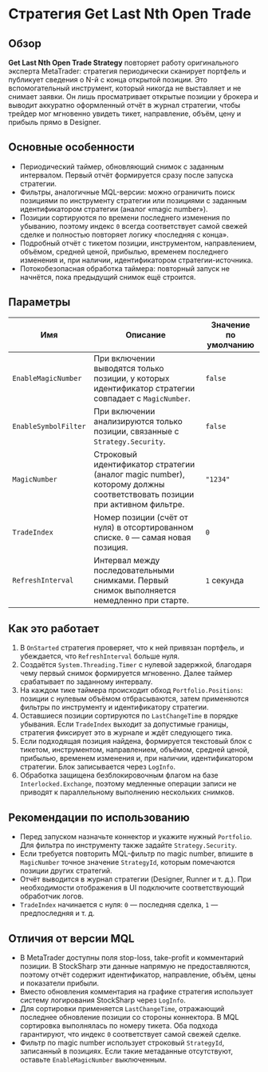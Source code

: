 # Стратегия Get Last Nth Open Trade

## Обзор
**Get Last Nth Open Trade Strategy** повторяет работу оригинального эксперта MetaTrader: стратегия периодически сканирует портфель и публикует сведения о N-й с конца открытой позиции. Это вспомогательный инструмент, который никогда не выставляет и не снимает заявки. Он лишь просматривает открытые позиции у брокера и выводит аккуратно оформленный отчёт в журнал стратегии, чтобы трейдер мог мгновенно увидеть тикет, направление, объём, цену и прибыль прямо в Designer.

## Основные особенности
- Периодический таймер, обновляющий снимок с заданным интервалом. Первый отчёт формируется сразу после запуска стратегии.
- Фильтры, аналогичные MQL-версии: можно ограничить поиск позициями по инструменту стратегии или позициями с заданным идентификатором стратегии (аналог «magic number»).
- Позиции сортируются по времени последнего изменения по убыванию, поэтому индекс `0` всегда соответствует самой свежей сделке и полностью повторяет логику «последняя с конца».
- Подробный отчёт с тикетом позиции, инструментом, направлением, объёмом, средней ценой, прибылью, временем последнего изменения и, при наличии, идентификатором стратегии-источника.
- Потокобезопасная обработка таймера: повторный запуск не начнётся, пока предыдущий снимок ещё строится.

## Параметры
| Имя | Описание | Значение по умолчанию |
| --- | --- | --- |
| `EnableMagicNumber` | При включении выводятся только позиции, у которых идентификатор стратегии совпадает с `MagicNumber`. | `false` |
| `EnableSymbolFilter` | При включении анализируются только позиции, связанные с `Strategy.Security`. | `false` |
| `MagicNumber` | Строковый идентификатор стратегии (аналог magic number), которому должны соответствовать позиции при активном фильтре. | `"1234"` |
| `TradeIndex` | Номер позиции (счёт от нуля) в отсортированном списке. `0` — самая новая позиция. | `0` |
| `RefreshInterval` | Интервал между последовательными снимками. Первый снимок выполняется немедленно при старте. | `1` секунда |

## Как это работает
1. В `OnStarted` стратегия проверяет, что к ней привязан портфель, и убеждается, что `RefreshInterval` больше нуля.
2. Создаётся `System.Threading.Timer` с нулевой задержкой, благодаря чему первый снимок формируется мгновенно. Далее таймер срабатывает по заданному интервалу.
3. На каждом тике таймера происходит обход `Portfolio.Positions`: позиции с нулевым объёмом отбрасываются, затем применяются фильтры по инструменту и идентификатору стратегии.
4. Оставшиеся позиции сортируются по `LastChangeTime` в порядке убывания. Если `TradeIndex` выходит за допустимые границы, стратегия фиксирует это в журнале и ждёт следующего тика.
5. Если подходящая позиция найдена, формируется текстовый блок с тикетом, инструментом, направлением, объёмом, средней ценой, прибылью, временем изменения и, при наличии, идентификатором стратегии. Блок записывается через `LogInfo`.
6. Обработка защищена безблокировочным флагом на базе `Interlocked.Exchange`, поэтому медленные операции записи не приводят к параллельному выполнению нескольких снимков.

## Рекомендации по использованию
- Перед запуском назначьте коннектор и укажите нужный `Portfolio`. Для фильтра по инструменту также задайте `Strategy.Security`.
- Если требуется повторить MQL-фильтр по magic number, впишите в `MagicNumber` точное значение `StrategyId`, которым помечаются позиции других стратегий.
- Отчёт выводится в журнал стратегии (Designer, Runner и т. д.). При необходимости отображения в UI подключите соответствующий обработчик логов.
- `TradeIndex` начинается с нуля: `0` — последняя сделка, `1` — предпоследняя и т. д.

## Отличия от версии MQL
- В MetaTrader доступны поля stop-loss, take-profit и комментарий позиции. В StockSharp эти данные напрямую не предоставляются, поэтому отчёт содержит идентификатор, направление, объём, цены и показатели прибыли.
- Вместо обновления комментария на графике стратегия использует систему логирования StockSharp через `LogInfo`.
- Для сортировки применяется `LastChangeTime`, отражающий последнее обновление позиции со стороны коннектора. В MQL сортировка выполнялась по номеру тикета. Оба подхода гарантируют, что индекс `0` соответствует самой свежей сделке.
- Фильтр по magic number использует строковый `StrategyId`, записанный в позициях. Если такие метаданные отсутствуют, оставьте `EnableMagicNumber` выключенным.
